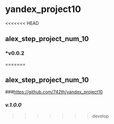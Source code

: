 # yandex_project10
<<<<<<< HEAD
## alex_step_project_num_10 
### *v0.0.2
=======
## alex_step_project_num_10
###https://github.com/742th/yandex_project10
### *v.1.0.0*
>>>>>>> develop
